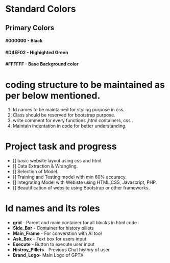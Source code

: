
# Standard Colors

## Primary Colors

#### #000000 - Black 
#### #D4EF02 - Highighted Green
#### #FFFFFF - Base Background color

# coding structure to be maintained as per below mentioned.
1. Id names to be maintained for styling purpose in css.
2. Class should be reserved for bootstrap purpose.
3. write comment for every functions ,html containers, css . 
4. Maintain indentation in code for better understanding.

# Project task and progress
- [] basic website layout using css and html.
- [] Data Extraction & Wrangling.
- [] Selection of Model.
- [] Training and Testing model with min 60% accuracy.
- [] Integrating Model with Webiste using HTML,CSS, Javascript, PHP.
- [] Beautification of website using Bootstrap or other frameworks.

# Id names and its roles
- **grid** - Parent and main container for all blocks in html code
- **Side_Bar** - Container for history pillets
- **Main_Frame** - For converstion with AI tool
- **Ask_Box** - Text box for users input
- **Execute** - Button to execute user input
- **Histroy_Pillets** - Previous Chat history of user
- **Brand_Logo**- Main Logo of GPTX